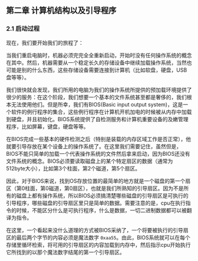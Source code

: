 ## 第二章 计算机结构以及引导程序

### 2.1 启动过程

现在，我们要开始我们的旅程了：

当我们重启电脑时，机器必须完完全全重新启动，开始时没有任何操作系统的概念在其中。然后，机器需要从一个稳定长久的存储设备中继续加载操作系统，当然也可能是别的什么东西，这些存储设备需要连接到计算机（比如软盘，硬盘，USB盘等等）。

我们很快就会发现，我们所用的电脑为我们的操作系统所提供的预加载环境提供了很少的服务：在这个阶段，我们想要一个基本的文件系统甚至都是奢侈的，我们根本无法使用他们。但是所幸，我们有BIOS(Basic input output system)，这是一个软件的例行程序的集合，这些例行程序在计算机开机加电的时候被从内存中加载到硬盘，并且初始化。BIOS系统提供了自检测服务和计算机重要设备的及嫩管理程序，比如屏幕，键盘，硬盘等等。

在BIOS完成一些基本的硬件检测之后（特别是装载的内存区域工作是否正常），他就要引导存放在某个设备上的操作系统了。在这里我们需要记住，虽然但是，BIOS不能只简单的加载一个代表操作系统的文件然后拿来启动，因为BIOS还没有文件系统的概念。BIOS必须要读取磁盘上的某个特定扇区的数据（通常为512byte大小），比如第3个柱面，第2个磁道，第5个扇区。

因此，对于BIOS来说，找到OS存放位置的最简单的地方就是一个磁盘的第一个扇区（第0柱面，第0磁道，第0扇区），也就是我们所熟知的引导扇区。因为不是所有的磁盘上都有操作系统，所以BIOS必须搞清楚哪些磁盘的引导扇区是可执行的引导程序，哪些磁盘的引导扇区里只是简单的数据。需要注意的是，cpu在执行指令的时候，不能区分什么是可执行程序，什么是数据，一切二进制数据都可以被翻译为指令。

在这里，一个看起来没什么道理的方式被BIOS采纳了，一个将要被执行的引导扇区的最后两个字节的内容必须是魔法数字 `0xaa55`。由此，BIOS系统就可以在每个存储里循环检索，将可用的引导扇区的内容加载到内存中，然后指示cpu开始执行它所找到的以那个魔法数字结尾的第一个引导扇区。




